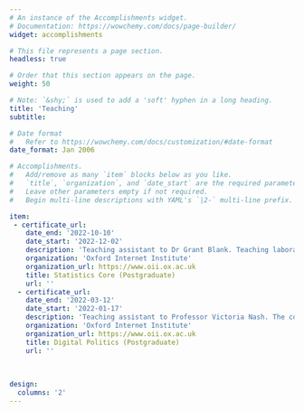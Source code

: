 ```yaml
---
# An instance of the Accomplishments widget.
# Documentation: https://wowchemy.com/docs/page-builder/
widget: accomplishments

# This file represents a page section.
headless: true

# Order that this section appears on the page.
weight: 50

# Note: `&shy;` is used to add a 'soft' hyphen in a long heading.
title: 'Teaching'
subtitle:

# Date format
#   Refer to https://wowchemy.com/docs/customization/#date-format
date_format: Jan 2006

# Accomplishments.
#   Add/remove as many `item` blocks below as you like.
#   `title`, `organization`, and `date_start` are the required parameters.
#   Leave other parameters empty if not required.
#   Begin multi-line descriptions with YAML's `|2-` multi-line prefix.

item:
 - certificate_url: 
    date_end: '2022-10-10'
    date_start: '2022-12-02'
    description: 'Teaching assistant to Dr Grant Blank. Teaching laboratory and seminar sessions, as well as marking weekly assignments.'
    organization: 'Oxford Internet Institute'
    organization_url: https://www.oii.ox.ac.uk
    title: Statistics Core (Postgraduate)
    url: ''
  - certificate_url: 
    date_end: '2022-03-12'
    date_start: '2022-01-17'
    description: 'Teaching assistant to Professor Victoria Nash. The course teaches students both classic theories and also the latest applications of data science techniques to testing these theories.'
    organization: 'Oxford Internet Institute'
    organization_url: https://www.oii.ox.ac.uk
    title: Digital Politics (Postgraduate)
    url: ''
    
    
      
design:
  columns: '2'
---
```

